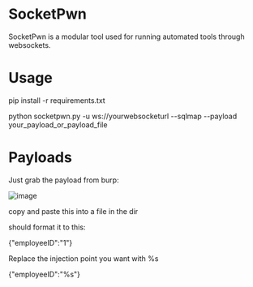 # SocketPwn

SocketPwn is a modular tool used for running automated tools through websockets. 

# Usage

pip install -r requirements.txt

python socketpwn.py -u ws://yourwebsocketurl --sqlmap --payload your_payload_or_payload_file

# Payloads 

Just grab the payload from burp:

![image](https://github.com/Themaim/SocketPwn/assets/141221448/814f6d78-849c-4407-9bd5-a02bdad5e632)

copy and paste this into a file in the dir

should format it to this:

{"employeeID":"1"}

Replace the injection point you want with %s

{"employeeID":"%s"}
